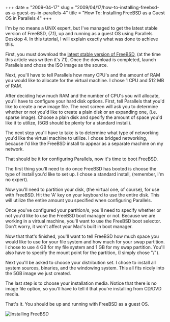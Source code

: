+++
date = "2009-04-17"
slug = "2009/04/17/how-to-installing-freebsd-as-a-guest-os-in-parallels-4"
title = "How To: Installing FreeBSD as a Guest OS in Parallels 4"
+++

I'm by no means a UNIX expert, but I've managed to get the latest stable version of FreeBSD, (7.1), up and running as a guest OS using Parallels Desktop 4. In this tutorial, I will explain exactly what was done to achieve this.

First, you must download the [latest stable version of FreeBSD](http://www.freebsd.org/where.html), (at the time this article was written it's 7.1). Once the download is completed, launch Parallels and chose the ISO image as the source.

Next, you'll have to tell Parallels how many CPU's and the amount of RAM you would like to allocate for the virtual machine. I chose 1 CPU and 512 MB of RAM.

After deciding how much RAM and the number of CPU's you will allocate, you'll have to configure your hard disk options. First, tell Parallels that you'd like to create a new image file. The next screen will ask you to determine whether or not you'd like to create a plain disk or an expanding one, (i.e. sparse image). Choose a plain disk and specify the amount of space you'd like it to utilize, (5GB should be plenty for a standard install).

The next step you'll have to take is to determine what type of networking you'd like the virtual machine to utilize. I chose bridged networking, because I'd like the FreeBSD install to appear as a separate machine on my network.

That should be it for configuring Parallels, now it's time to boot FreeBSD.

The first thing you'll need to do once FreeBSD has booted is choose the type of install you'd like to set up. I chose a standard install, (remember, I'm no expert).

Now you'll need to partition your disk, (the virtual one, of course), for use with FreeBSD. Hit the 'A' key on your keyboard to use the entire disk. This will utilize the entire amount you specified when configuring Parallels.

Once you've configured your partition/s, you'll need to specify whether or not you'd like to use the FreeBSD boot manager or not. Because we are working in a virtual machine, you'll want to use the FreeBSD boot selector. Don't worry, it won't affect your Mac's built in boot manager.

Now that that's finished, you'll want to tell FreeBSD how much space you would like to use for your file system and how much for your swap partition. I chose to use 4 GB for my file system and 1 GB for my swap partition. You'll also have to specify the mount point for the partition, (I simply chose "/").

Next you'll be asked to choose your distribution set. I chose to install all system sources, binaries, and the windowing system. This all fits nicely into the 5GB image we just created.

The last step is to choose your installation media. Notice that there is no image file option, so you'll have to tell it that you're installing from CD/DVD media.

That's it. You should be up and running with FreeBSD as a guest OS.

![Installing FreeBSD](/images/2009-04-17-how-to-installing-freebsd-as-a-guest-os-in-parallels-4/installing_bsd.png "Installing FreeBSD")
